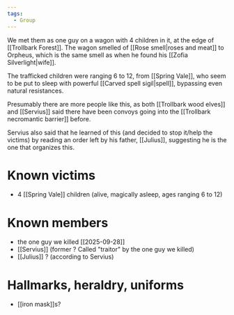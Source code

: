 ```yaml
---
tags:
  - Group
---
```

We met them as one guy on a wagon with 4 children in it, at the edge of [[Trollbark Forest]]. The wagon smelled of [[Rose smell|roses and meat]] to Orpheus, which is the same smell as when he found his [[Zofia Silverlight|wife]]. 

The trafficked children were ranging 6 to 12, from [[Spring Vale]], who seem to be put to sleep with powerful [[Carved spell sigil|spell]], bypassing even natural resistances. 


Presumably there are more people like this, as both [[Trollbark wood elves]] and [[Servius]] said there have been convoys going into the [[Trollbark necromantic barrier]] before.

Servius also said that he learned of this (and decided to stop it/help the victims) by reading an order left by his father, [[Julius]], suggesting he is the one that organizes this. 

# Known victims
- 4 [[Spring Vale]] children (alive, magically asleep, ages ranging 6 to 12)

# Known members
- the one guy we killed [[2025-09-28]]
- [[Servius]]  (former ? Called "traitor" by the one guy we killed)
- [[Julius]] ? (according to Servius)
# Hallmarks, heraldry, uniforms
- [[iron mask]]s?
